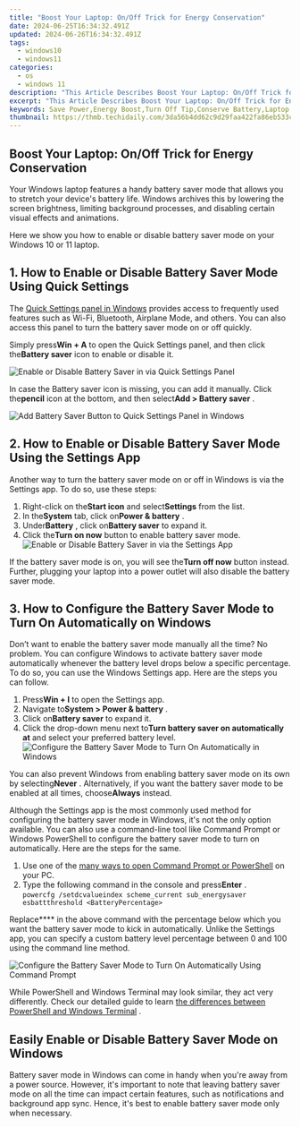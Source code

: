 ```yaml
---
title: "Boost Your Laptop: On/Off Trick for Energy Conservation"
date: 2024-06-25T16:34:32.491Z
updated: 2024-06-26T16:34:32.491Z
tags:
  - windows10
  - windows11
categories:
  - os
  - windows 11
description: "This Article Describes Boost Your Laptop: On/Off Trick for Energy Conservation"
excerpt: "This Article Describes Boost Your Laptop: On/Off Trick for Energy Conservation"
keywords: Save Power,Energy Boost,Turn Off Tip,Conserve Battery,Laptop Saving Hack,Efficient Charging,Low-Energy Use
thumbnail: https://thmb.techidaily.com/3da56b4dd62c9d29faa422fa86eb533c5fdaa7995cd6fe5de9f6ecf749c3b6f7.jpg
---
```


## Boost Your Laptop: On/Off Trick for Energy Conservation

 Your Windows laptop features a handy battery saver mode that allows you to stretch your device's battery life. Windows archives this by lowering the screen brightness, limiting background processes, and disabling certain visual effects and animations.

 Here we show you how to enable or disable battery saver mode on your Windows 10 or 11 laptop.

## 1\. How to Enable or Disable Battery Saver Mode Using Quick Settings

 The [Quick Settings panel in Windows](https://www.makeuseof.com/use-quick-settings-on-windows-11/) provides access to frequently used features such as Wi-Fi, Bluetooth, Airplane Mode, and others. You can also access this panel to turn the battery saver mode on or off quickly.

 Simply press**Win + A** to open the Quick Settings panel, and then click the**Battery saver** icon to enable or disable it.

![Enable or Disable Battery Saver in via Quick Settings Panel](https://static1.makeuseofimages.com/wordpress/wp-content/uploads/2023/04/enable-or-disable-battery-saver-in-via-quick-settings-panel.jpg)

 In case the Battery saver icon is missing, you can add it manually. Click the**pencil** icon at the bottom, and then select**Add > Battery saver** .

![Add Battery Saver Button to Quick Settings Panel in Windows](https://static1.makeuseofimages.com/wordpress/wp-content/uploads/2023/04/add-battery-saver-button-to-quick-settings-panel-in-windows.jpg)

## 2\. How to Enable or Disable Battery Saver Mode Using the Settings App

 Another way to turn the battery saver mode on or off in Windows is via the Settings app. To do so, use these steps:

1. Right-click on the**Start icon** and select**Settings** from the list.
2. In the**System** tab, click on**Power & battery** .
3. Under**Battery** , click on**Battery saver** to expand it.
4. Click the**Turn on now** button to enable battery saver mode.  
![Enable or Disable Battery Saver in via the Settings App](https://static1.makeuseofimages.com/wordpress/wp-content/uploads/2023/04/enable-or-disable-battery-saver-in-via-the-settings-app.jpg)

 If the battery saver mode is on, you will see the**Turn off now** button instead. Further, plugging your laptop into a power outlet will also disable the battery saver mode.

## 3\. How to Configure the Battery Saver Mode to Turn On Automatically on Windows

 Don’t want to enable the battery saver mode manually all the time? No problem. You can configure Windows to activate battery saver mode automatically whenever the battery level drops below a specific percentage. To do so, you can use the Windows Settings app. Here are the steps you can follow.

1. Press**Win + I** to open the Settings app.
2. Navigate to**System > Power & battery** .
3. Click on**Battery saver** to expand it.
4. Click the drop-down menu next to**Turn battery saver on automatically at** and select your preferred battery level.  
![Configure the Battery Saver Mode to Turn On Automatically in Windows](https://static1.makeuseofimages.com/wordpress/wp-content/uploads/2023/04/configure-the-battery-saver-mode-to-turn-on-automatically-in-windows.jpg)

 You can also prevent Windows from enabling battery saver mode on its own by selecting**Never** . Alternatively, if you want the battery saver mode to be enabled at all times, choose**Always** instead.

 Although the Settings app is the most commonly used method for configuring the battery saver mode in Windows, it's not the only option available. You can also use a command-line tool like Command Prompt or Windows PowerShell to configure the battery saver mode to turn on automatically. Here are the steps for the same.

1. Use one of the [many ways to open Command Prompt or PowerShell](https://www.makeuseof.com/windows-open-command-prompt-powershell/) on your PC.
2. Type the following command in the console and press**Enter** .  
`powercfg /setdcvalueindex scheme_current sub_energysaver esbattthreshold <BatteryPercentage>`

 Replace**<BatteryPercentage>** in the above command with the percentage below which you want the battery saver mode to kick in automatically. Unlike the Settings app, you can specify a custom battery level percentage between 0 and 100 using the command line method.

![Configure the Battery Saver Mode to Turn On Automatically Using Command Prompt](https://static1.makeuseofimages.com/wordpress/wp-content/uploads/2023/04/configure-the-battery-saver-mode-to-turn-on-automatically-using-command-prompt.jpg)

 While PowerShell and Windows Terminal may look similar, they act very differently. Check our detailed guide to learn [the differences between PowerShell and Windows Terminal](https://www.makeuseof.com/windows-terminal-vs-powershell/) .

## Easily Enable or Disable Battery Saver Mode on Windows

 Battery saver mode in Windows can come in handy when you're away from a power source. However, it's important to note that leaving battery saver mode on all the time can impact certain features, such as notifications and background app sync. Hence, it's best to enable battery saver mode only when necessary.


<ins class="adsbygoogle"
     style="display:block"
     data-ad-format="autorelaxed"
     data-ad-client="ca-pub-7571918770474297"
     data-ad-slot="1223367746"></ins>



<ins class="adsbygoogle"
     style="display:block"
     data-ad-client="ca-pub-7571918770474297"
     data-ad-slot="8358498916"
     data-ad-format="auto"
     data-full-width-responsive="true"></ins>


